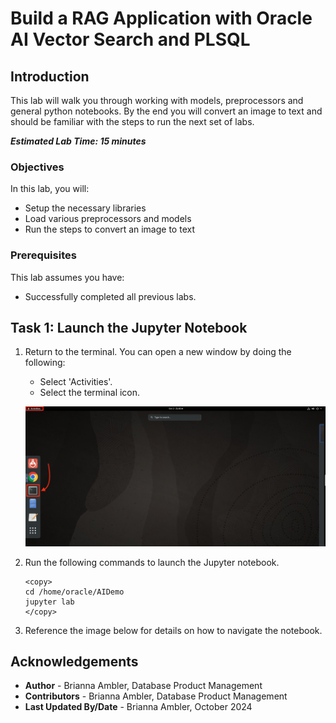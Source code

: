 # Build a RAG Application with Oracle AI Vector Search and PLSQL

## Introduction

This lab will walk you through working with models, preprocessors and general python notebooks. By the end you will convert an image to text and should be familiar with the steps to run the next set of labs.

**_Estimated Lab Time: 15 minutes_**

### **Objectives**

In this lab, you will:
* Setup the necessary libraries
* Load various preprocessors and models
* Run the steps to convert an image to text

### **Prerequisites**

This lab assumes you have:
* Successfully completed all previous labs.

## Task 1: Launch the Jupyter Notebook

1. Return to the terminal. You can open a new window by doing the following:
    * Select 'Activities'.
    * Select the terminal icon.

    ![Launch the terminal.](images/launch-terminal.png)

2. Run the following commands to launch the Jupyter notebook. 

    ```
    <copy>
    cd /home/oracle/AIDemo
    jupyter lab
    </copy>
    ```

3. Reference the image below for details on how to navigate the notebook.



## Acknowledgements
* **Author** - Brianna Ambler, Database Product Management
* **Contributors** -  Brianna Ambler, Database Product Management
* **Last Updated By/Date** - Brianna Ambler, October 2024
